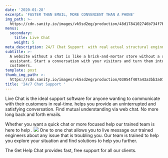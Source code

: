 ```yaml
---
date: '2020-01-28'
excerpt: 'FASTER THAN EMAIL, MORE CONVENIENT THAN A PHONE'
img_path: >-
  https://cdn.sanity.io/images/vk5sd2eg/production/48d1784102746b734f7b82152fd29285047ec504-800x600.gif
menus:
  secondary:
    title: Live Chat
    weight: 5
meta_description: 24/7 Chat Support  with real actual structural enginneers.
subtitle: >-
  A website without a chat is like a brick-and-mortar store without a shop
  assistant. Start a conversation with your visitors and turn them into happy
  customers.
template: post
thumb_img_path: >-
  https://cdn.sanity.io/images/vk5sd2eg/production/03054f407a43a3bb3a07a018090352361b08fd84-493x412.png
title: '24/7 Chat Support '
---
```

Live Chat is the ideal support software for anyone wanting to communicate with their customers in real-time. helps you provide an uninterrupted and satisfying conversation. Find mutual understanding via web chat. No more long back and forth emails.

Whether you want a quick chat or more focused help our trained team is here to help .
![](https://cdn.sanity.io/images/vk5sd2eg/production/1992d7dc09453bd6b45c6f9dd2cad44b57f5f0bc-830x621.gif)
One to one chat allows you to live message our trained engineers about any issue that is troubling you. Our team is trained to help you explore your situation and find solutions to help you further.


The Get Help Chat provides fast, free support for all our clients.

